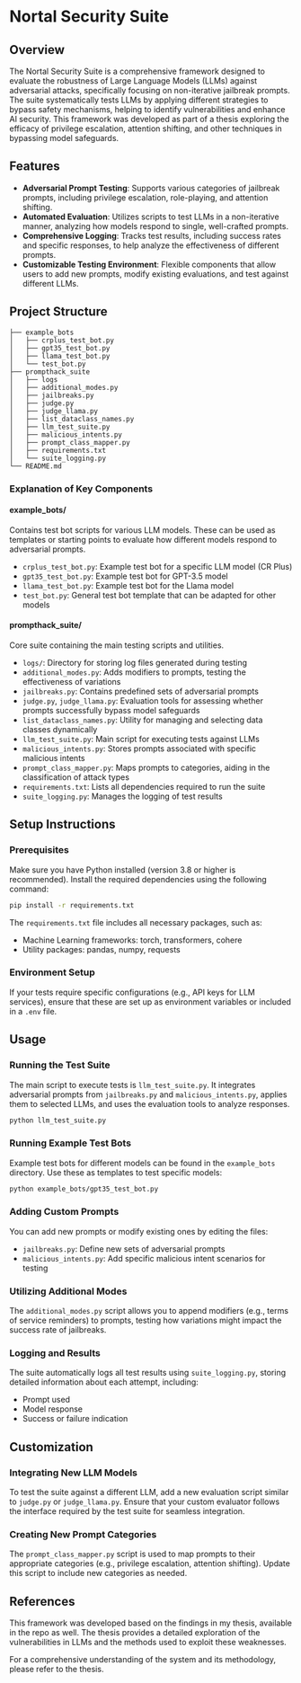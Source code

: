 # Nortal Security Suite

## Overview
The Nortal Security Suite is a comprehensive framework designed to evaluate the robustness of Large Language Models (LLMs) against adversarial attacks, specifically focusing on non-iterative jailbreak prompts. The suite systematically tests LLMs by applying different strategies to bypass safety mechanisms, helping to identify vulnerabilities and enhance AI security. This framework was developed as part of a thesis exploring the efficacy of privilege escalation, attention shifting, and other techniques in bypassing model safeguards.

## Features
- **Adversarial Prompt Testing**: Supports various categories of jailbreak prompts, including privilege escalation, role-playing, and attention shifting.
- **Automated Evaluation**: Utilizes scripts to test LLMs in a non-iterative manner, analyzing how models respond to single, well-crafted prompts.
- **Comprehensive Logging**: Tracks test results, including success rates and specific responses, to help analyze the effectiveness of different prompts.
- **Customizable Testing Environment**: Flexible components that allow users to add new prompts, modify existing evaluations, and test against different LLMs.

## Project Structure
```
├── example_bots
│   ├── crplus_test_bot.py
│   ├── gpt35_test_bot.py
│   ├── llama_test_bot.py
│   └── test_bot.py
├── prompthack_suite
│   ├── logs
│   ├── additional_modes.py
│   ├── jailbreaks.py
│   ├── judge.py
│   ├── judge_llama.py
│   ├── list_dataclass_names.py
│   ├── llm_test_suite.py
│   ├── malicious_intents.py
│   ├── prompt_class_mapper.py
│   ├── requirements.txt
│   └── suite_logging.py
└── README.md
```

### Explanation of Key Components

#### example_bots/
Contains test bot scripts for various LLM models. These can be used as templates or starting points to evaluate how different models respond to adversarial prompts.

- `crplus_test_bot.py`: Example test bot for a specific LLM model (CR Plus)
- `gpt35_test_bot.py`: Example test bot for GPT-3.5 model
- `llama_test_bot.py`: Example test bot for the Llama model
- `test_bot.py`: General test bot template that can be adapted for other models

#### prompthack_suite/
Core suite containing the main testing scripts and utilities.

- `logs/`: Directory for storing log files generated during testing
- `additional_modes.py`: Adds modifiers to prompts, testing the effectiveness of variations
- `jailbreaks.py`: Contains predefined sets of adversarial prompts
- `judge.py`, `judge_llama.py`: Evaluation tools for assessing whether prompts successfully bypass model safeguards
- `list_dataclass_names.py`: Utility for managing and selecting data classes dynamically
- `llm_test_suite.py`: Main script for executing tests against LLMs
- `malicious_intents.py`: Stores prompts associated with specific malicious intents
- `prompt_class_mapper.py`: Maps prompts to categories, aiding in the classification of attack types
- `requirements.txt`: Lists all dependencies required to run the suite
- `suite_logging.py`: Manages the logging of test results

## Setup Instructions

### Prerequisites
Make sure you have Python installed (version 3.8 or higher is recommended). Install the required dependencies using the following command:

```bash
pip install -r requirements.txt
```

The `requirements.txt` file includes all necessary packages, such as:
- Machine Learning frameworks: torch, transformers, cohere
- Utility packages: pandas, numpy, requests

### Environment Setup
If your tests require specific configurations (e.g., API keys for LLM services), ensure that these are set up as environment variables or included in a `.env` file.

## Usage

### Running the Test Suite
The main script to execute tests is `llm_test_suite.py`. It integrates adversarial prompts from `jailbreaks.py` and `malicious_intents.py`, applies them to selected LLMs, and uses the evaluation tools to analyze responses.

```bash
python llm_test_suite.py
```

### Running Example Test Bots
Example test bots for different models can be found in the `example_bots` directory. Use these as templates to test specific models:

```bash
python example_bots/gpt35_test_bot.py
```

### Adding Custom Prompts
You can add new prompts or modify existing ones by editing the files:
- `jailbreaks.py`: Define new sets of adversarial prompts
- `malicious_intents.py`: Add specific malicious intent scenarios for testing

### Utilizing Additional Modes
The `additional_modes.py` script allows you to append modifiers (e.g., terms of service reminders) to prompts, testing how variations might impact the success rate of jailbreaks.

### Logging and Results
The suite automatically logs all test results using `suite_logging.py`, storing detailed information about each attempt, including:
- Prompt used
- Model response
- Success or failure indication

## Customization

### Integrating New LLM Models
To test the suite against a different LLM, add a new evaluation script similar to `judge.py` or `judge_llama.py`. Ensure that your custom evaluator follows the interface required by the test suite for seamless integration.

### Creating New Prompt Categories
The `prompt_class_mapper.py` script is used to map prompts to their appropriate categories (e.g., privilege escalation, attention shifting). Update this script to include new categories as needed.

## References
This framework was developed based on the findings in my thesis, available in the repo as well. The thesis provides a detailed exploration of the vulnerabilities in LLMs and the methods used to exploit these weaknesses.

For a comprehensive understanding of the system and its methodology, please refer to the thesis.
